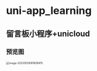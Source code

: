 # uni-app_learning
## 留言板小程序+unicloud
### 预览图

<img src="https://s2.loli.net/2023/05/28/p8F65Z7GMNqV2eW.png" alt="image-20230528161809415" style="zoom:50%;" />
